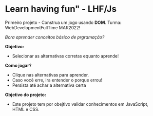

# Learn having fun" - LHF/Js

Primeiro projeto - Construa um jogo usando **DOM**. 
Turma: WebDevelopmentFullTime MAR2022!

*Bora aprender conceitos básico de prgramação?*

**Objetivo:**
 - Selecionar as alternativas corretas equanto aprende!

**Como jogar?**
- Clique nas alternativas para aprender. 
- Caso você erre, ira entender o porque errou!
- Persista até achar a alternativa certa 

**Objetivo do projeto:**
- Este projeto tem por obejtivo validar conhecimentos em JavaScript, HTML e CSS. 

